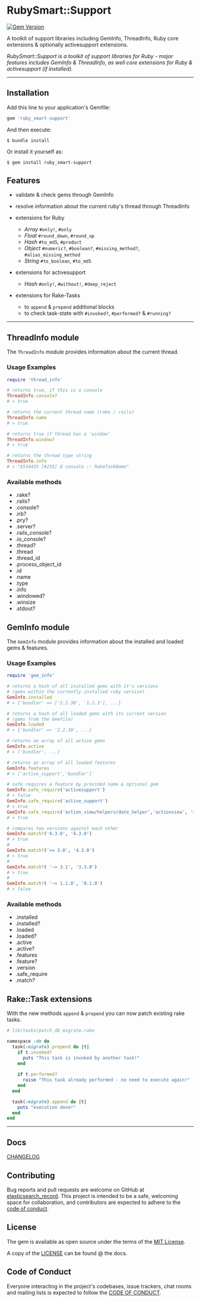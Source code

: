 # RubySmart::Support

[![Gem Version](https://badge.fury.io/rb/ruby_smart-support.svg)](https://badge.fury.io/rb/ruby_smart-support)

A toolkit of support libraries including GemInfo, ThreadInfo, Ruby core extensions & optionally activesupport extensions.

_RubySmart::Support is a toolkit of support libraries for Ruby - major features includes GemInfo & ThreadInfo, as well core extensions for Ruby & activesupport (if installed)._

-----

## Installation

Add this line to your application's Gemfile:

```ruby
gem 'ruby_smart-support'
```

And then execute:

    $ bundle install

Or install it yourself as:

    $ gem install ruby_smart-support

## Features
* validate & check gems through GemInfo
* resolve information about the current ruby's thread through ThreadInfo
* extensions for Ruby
  * *Array* `#only!`, `#only`
  * *Float* `#round_down`, `#round_up`
  * *Hash* `#to_md5`, `#product`
  * *Object* `#numeric?`, `#boolean?`, `#missing_method?`, `#alias_missing_method`
  * *String* `#to_boolean`, `#to_md5`

* extensions for activesupport
  * *Hash* `#only!`, `#without!`, `#deep_reject`

* extensions for Rake-Tasks
  * to `append` & `prepend` additional blocks
  * to check task-state with `#invoked?`, `#performed?` & `#running?`

-----

## ThreadInfo module

The `ThreadInfo` module provides information about the current thread.

### Usage Examples

```ruby
require 'thread_info'

# returns true, if this is a console
ThreadInfo.console?
# > true

# returns the current thread name (rake / rails)
ThreadInfo.name
# > true

# returns true if thread has a 'window'
ThreadInfo.window?
# > true

# returns the thread type string
ThreadInfo.info
# > "$534435 [#235] @ console :: RakeTaskName"
```

### Available methods
* .rake?
* .rails?
* .console?
* .irb?
* .pry?
* .server?
* .rails_console?
* .io_console?
* .thread?
* .thread
* .thread_id
* .process_object_id
* .id
* .name
* .type
* .info
* .windowed?
* .winsize
* .stdout?

## GemInfo module

The `GemInfo` module provides information about the installed and loaded gems & features.

### Usage Examples

```ruby
require 'gem_info'

# returns a hash of all installed gems with it's versions
# (gems within the currently installed ruby version)
GemInfo.installed
# > {'bundler' => ['2.2.30', '1.2.3'], ...}

# returns a hash of all loaded gems with its current version
# (gems from the Gemfile)
GemInfo.loaded
# > {'bundler' => '2.2.30', ...}

# returns an array of all active gems
GemInfo.active
# > ['bundler', ...]

# returns an array of all loaded features
GemInfo.features
# > ['active_support','bundler']

# safe requires a feature by provided name & optional gem
GemInfo.safe_require('activesupport')
# > false
GemInfo.safe_require('active_support')
# > true
GemInfo.safe_require('action_view/helpers/date_helper','actionview', '> 0.1.0')
# > true

# compares two versions against each other
GemInfo.match?('4.3.0', '4.3.0')
# > true
#
GemInfo.match?('>= 3.0', '4.3.0')
# > true
#
GemInfo.match?( '~> 3.1', '3.3.0')
# > true
#
GemInfo.match?( '~> 1.1.0', '0.1.0')
# > false
```

### Available methods
* .installed
* .installed?
* .loaded
* .loaded?
* .active
* .active?
* .features
* .feature?
* .version
* .safe_require
* .match?

## Rake::Task extensions

With the new methods `append` & `prepend` you can now patch existing rake tasks.

```ruby
# lib/tasks/patch_db_migrate.rake

namespace :db do
  task(:migrate).prepend do |t|
    if t.invoked?
      puts "This task is invoked by another task!"
    end
    
    if t.performed?
      raise "This task already performed - no need to execute again!"
    end
  end

  task(:migrate).append do |t|
    puts "execution done!"
  end
end
```

-----

## Docs

[CHANGELOG](./docs/CHANGELOG.md)

## Contributing

Bug reports and pull requests are welcome on GitHub at [elasticsearch_record](https://github.com/ruby-smart/support).
This project is intended to be a safe, welcoming space for collaboration, and contributors are expected to adhere to the [code of conduct](./docs/CODE_OF_CONDUCT.md).

## License

The gem is available as open source under the terms of the [MIT License](https://opensource.org/licenses/MIT).

A copy of the [LICENSE](./docs/LICENSE.txt) can be found @ the docs.

## Code of Conduct

Everyone interacting in the project's codebases, issue trackers, chat rooms and mailing lists is expected to follow the [CODE OF CONDUCT](./docs/CODE_OF_CONDUCT.md).
